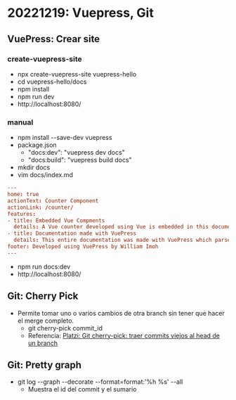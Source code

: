 # 20221219: Vuepress, Git

## VuePress: Crear site

### create-vuepress-site
- npx create-vuepress-site vuepress-hello
- cd vuepress-hello/docs
- npm install
- npm run dev
- http://localhost:8080/

### manual
- npm install --save-dev vuepress
- package.json
	- "docs:dev": "vuepress dev docs"
	- "docs:build": "vuepress build docs"
- mkdir docs
- vim docs/index.md
```toml
---
home: true
actionText: Counter Component
actionLink: /counter/
features:
- title: Embedded Vue Compments
  details: A Vue counter developed using Vue is embedded in this documentation. Now that's the power of VuePress!
- title: Documentation made with VuePress
  details: This entire documentation was made with VuePress which parsed Markdown files and corresponding assets using webpack.
footer: Developed using VuePress by William Imoh
---
```
- npm run docs:dev
- http://localhost:8080/


## Git: Cherry Pick
- Permite tomar uno o varios cambios de otra branch sin tener que hacer el merge completo.
	- git cherry-pick commit_id
    - Referencia: [Platzi: Git cherry-pick: traer commits viejos al head de un branch](https://platzi.com/clases/1557-git-github/19982-git-cherry-pick-traer-commits-viejos-al-head-de-un)

## Git: Pretty graph
- git log --graph --decorate --format=format:'%h %s' --all
    - Muestra el id del commit y el sumario